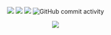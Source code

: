 <p align="center">
    <img src="https://img.shields.io/badge/OS-Ubuntu-E95420?logo=ubuntu&logoColor=white">
    <img src="https://img.shields.io/badge/Editor-Vim-%2311AB00.svg?logo=vim&logoColor=white">
    <img src="https://img.shields.io/badge/Code-Go-%2300ADD8.svg?&logo=go&logoColor=white">
    <img alt="GitHub commit activity" src="https://img.shields.io/github/commit-activity/y/canonical/lxd?authorFilter=kadinsayani&style=flat&label=lxd%20commits&color=E95420">
</p>

<div align="center">
    <img align="center" src="https://github-readme-stats.vercel.app/api?username=kadinsayani&show_icons=true&include_all_commits=true&theme=tokyonight&hide=stars,issues&hide_rank=true&include_all_commits=true&show=prs_merged,prs_merged_percentage" />
<!--     <a href="https://github.com/anuraghazra/github-readme-stats">
      <img align="center" src="https://github-readme-stats.vercel.app/api/top-langs/?username=kadinsayani&layout=compact&theme=tokyonight&langs_count=6&hide=assembly,html,css" />
    </a -->
</div>

<!---
kadinsayani/kadinsayani is a ✨ special ✨ repository because its `README.md` (this file) appears on your GitHub profile.
You can click the Preview link to take a look at your changes.
https://dev.to/envoy_/150-badges-for-github-pnk#terminal
--->

